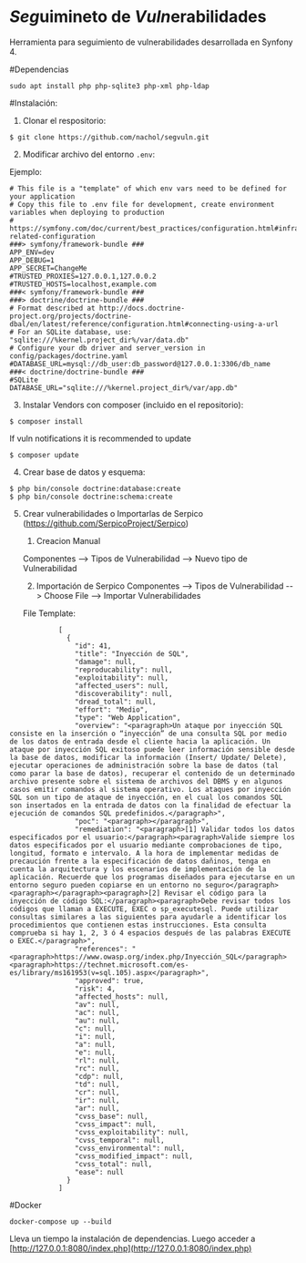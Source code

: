 *Seg*uimineto de *Vuln*erabilidades
=========================================

Herramienta para seguimiento de vulnerabilidades desarrollada en Synfony 4.

#Dependencias

```sudo apt install php php-sqlite3 php-xml php-ldap```
	
#Instalación:

1. Clonar el respositorio:

```
$ git clone https://github.com/nachol/segvuln.git
```

2. Modificar archivo del entorno ```.env```:

Ejemplo:

```
# This file is a "template" of which env vars need to be defined for your application
# Copy this file to .env file for development, create environment variables when deploying to production
# https://symfony.com/doc/current/best_practices/configuration.html#infrastructure-related-configuration
###> symfony/framework-bundle ###
APP_ENV=dev
APP_DEBUG=1
APP_SECRET=ChangeMe
#TRUSTED_PROXIES=127.0.0.1,127.0.0.2
#TRUSTED_HOSTS=localhost,example.com
###< symfony/framework-bundle ###
###> doctrine/doctrine-bundle ###
# Format described at http://docs.doctrine-project.org/projects/doctrine-dbal/en/latest/reference/configuration.html#connecting-using-a-url
# For an SQLite database, use: "sqlite:///%kernel.project_dir%/var/data.db"
# Configure your db driver and server_version in config/packages/doctrine.yaml
#DATABASE_URL=mysql://db_user:db_password@127.0.0.1:3306/db_name
###< doctrine/doctrine-bundle ###
#SQLite
DATABASE_URL="sqlite:///%kernel.project_dir%/var/app.db"
```

3. Instalar Vendors con composer (incluido en el repositorio):

```
$ composer install
```

If vuln notifications it is recommended to update

```
$ composer update  
```

4. Crear base de datos y esquema:

```	
$ php bin/console doctrine:database:create
$ php bin/console doctrine:schema:create
```	

5. Crear vulnerabilidades o Importarlas de Serpico (https://github.com/SerpicoProject/Serpico)
	
	1. Creacion Manual

	Componentes --> Tipos de Vulnerabilidad --> Nuevo tipo de Vulnerabilidad

	2. Importación de Serpico
		Componentes --> Tipos de Vulnerabilidad --> Choose File --> Importar Vulnerabilidades


	File Template:

```		
		    [
		      {
		        "id": 41,
		        "title": "Inyección de SQL",
		        "damage": null,
		        "reproducability": null,
		        "exploitability": null,
		        "affected_users": null,
		        "discoverability": null,
		        "dread_total": null,
		        "effort": "Medio",
		        "type": "Web Application",
		        "overview": "<paragraph>Un ataque por inyección SQL consiste en la inserción o “inyección” de una consulta SQL por medio de los datos de entrada desde el cliente hacia la aplicación. Un ataque por inyección SQL exitoso puede leer información sensible desde la base de datos, modificar la información (Insert/ Update/ Delete), ejecutar operaciones de administración sobre la base de datos (tal como parar la base de datos), recuperar el contenido de un determinado archivo presente sobre el sistema de archivos del DBMS y en algunos casos emitir comandos al sistema operativo. Los ataques por inyección SQL son un tipo de ataque de inyección, en el cual los comandos SQL son insertados en la entrada de datos con la finalidad de efectuar la ejecución de comandos SQL predefinidos.</paragraph>",
		        "poc": "<paragraph></paragraph>",
		        "remediation": "<paragraph>[1] Validar todos los datos especificados por el usuario:</paragraph><paragraph>Valide siempre los datos especificados por el usuario mediante comprobaciones de tipo, longitud, formato e intervalo. A la hora de implementar medidas de precaución frente a la especificación de datos dañinos, tenga en cuenta la arquitectura y los escenarios de implementación de la aplicación. Recuerde que los programas diseñados para ejecutarse en un entorno seguro pueden copiarse en un entorno no seguro</paragraph><paragraph></paragraph><paragraph>[2] Revisar el código para la inyección de código SQL:</paragraph><paragraph>Debe revisar todos los códigos que llaman a EXECUTE, EXEC o sp_executesql. Puede utilizar consultas similares a las siguientes para ayudarle a identificar los procedimientos que contienen estas instrucciones. Esta consulta comprueba si hay 1, 2, 3 ó 4 espacios después de las palabras EXECUTE o EXEC.</paragraph>",
		        "references": "<paragraph>https://www.owasp.org/index.php/Inyección_SQL</paragraph><paragraph>https://technet.microsoft.com/es-es/library/ms161953(v=sql.105).aspx</paragraph>",
		        "approved": true,
		        "risk": 4,
		        "affected_hosts": null,
		        "av": null,
		        "ac": null,
		        "au": null,
		        "c": null,
		        "i": null,
		        "a": null,
		        "e": null,
		        "rl": null,
		        "rc": null,
		        "cdp": null,
		        "td": null,
		        "cr": null,
		        "ir": null,
		        "ar": null,
		        "cvss_base": null,
		        "cvss_impact": null,
		        "cvss_exploitability": null,
		        "cvss_temporal": null,
		        "cvss_environmental": null,
		        "cvss_modified_impact": null,
		        "cvss_total": null,
		        "ease": null
		      }
	  	    ]
```


#Docker
```
docker-compose up --build
```
Lleva un tiempo la instalación de dependencias. Luego acceder a [http://127.0.0.1:8080/index.php](http://127.0.0.1:8080/index.php)